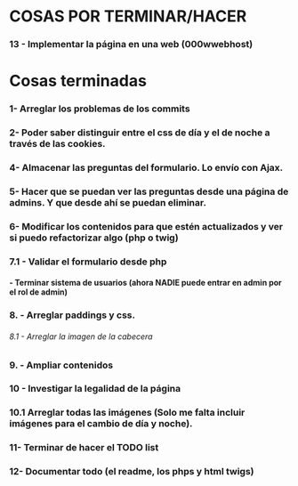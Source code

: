 #   COSAS POR TERMINAR/HACER

### 13 - Implementar la página en una web (000wwebhost)

# Cosas terminadas

### 1- Arreglar los problemas de los commits


### 2- Poder saber distinguir entre el css de día y el de noche a través de las cookies.

### 4- Almacenar las preguntas del formulario. Lo envío con Ajax.

### 5- Hacer que se puedan ver las preguntas desde una página de admins. Y que desde ahí se puedan eliminar.

### 6- Modificar los contenidos para que estén actualizados y ver si puedo refactorizar algo (php o twig)


### 7.1 - Validar el formulario desde php
####    - Terminar sistema de usuarios (ahora NADIE puede entrar en admin por el rol de admin)

### 8. - Arreglar paddings y css.
######    8.1 - Arreglar la imagen de la cabecera

### 9. - Ampliar contenidos

### 10 - Investigar la legalidad de la página
### 10.1 Arreglar todas las imágenes (Solo me falta incluir imágenes para el cambio de día y noche).

### 11- Terminar de hacer el TODO list

### 12- Documentar todo (el readme, los phps y html twigs)  
